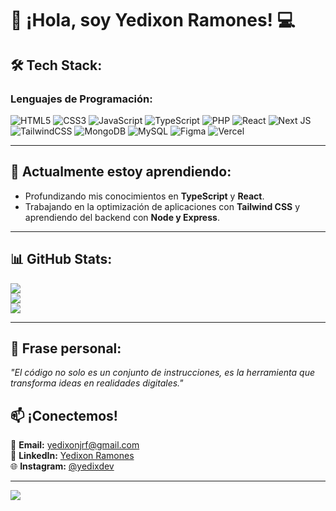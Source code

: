 # 👋 ¡Hola, soy Yedixon Ramones! 💻

## 🛠️ Tech Stack:
### **Lenguajes de Programación:**
![HTML5](https://img.shields.io/badge/html5-%23E34F26.svg?style=for-the-badge&logo=html5&logoColor=white) ![CSS3](https://img.shields.io/badge/css3-%231572B6.svg?style=for-the-badge&logo=css3&logoColor=white) ![JavaScript](https://img.shields.io/badge/javascript-%23323330.svg?style=for-the-badge&logo=javascript&logoColor=%23F7DF1E) ![TypeScript](https://img.shields.io/badge/typescript-%23007ACC.svg?style=for-the-badge&logo=typescript&logoColor=white) ![PHP](https://img.shields.io/badge/php-%23777BB4.svg?style=for-the-badge&logo=php&logoColor=white) ![React](https://img.shields.io/badge/react-%2320232a.svg?style=for-the-badge&logo=react&logoColor=%2361DAFB) ![Next JS](https://img.shields.io/badge/Next-black?style=for-the-badge&logo=next.js&logoColor=white) ![TailwindCSS](https://img.shields.io/badge/tailwindcss-%2338B2AC.svg?style=for-the-badge&logo=tailwind-css&logoColor=white) ![MongoDB](https://img.shields.io/badge/MongoDB-%234ea94b.svg?style=for-the-badge&logo=mongodb&logoColor=white) ![MySQL](https://img.shields.io/badge/mysql-%234479A1.svg?style=for-the-badge&logo=mysql&logoColor=white) ![Figma](https://img.shields.io/badge/figma-%23F24E1E.svg?style=for-the-badge&logo=figma&logoColor=white) ![Vercel](https://img.shields.io/badge/vercel-%23000000.svg?style=for-the-badge&logo=vercel&logoColor=white)

---

## 🌱 Actualmente estoy aprendiendo:
- Profundizando mis conocimientos en **TypeScript** y **React**.
- Trabajando en la optimización de aplicaciones con **Tailwind CSS** y aprendiendo del backend con **Node y Express**.

---

## 📊 GitHub Stats:
![](https://github-readme-stats.vercel.app/api?username=YedyxDev&theme=dark&hide_border=false&include_all_commits=false&count_private=false)<br/>
![](https://github-readme-streak-stats.herokuapp.com/?user=YedyxDev&theme=dark&hide_border=false)<br/>
![](https://github-readme-stats.vercel.app/api/top-langs/?username=YedyxDev&theme=dark&hide_border=false&include_all_commits=false&count_private=false&layout=compact)

---

## 🌟 Frase personal:
_"El código no solo es un conjunto de instrucciones, es la herramienta que transforma ideas en realidades digitales."_  

## 📫 ¡Conectemos!
📧 **Email:** [yedixonjrf@gmail.com](mailto:yedixonjrf@gmail.com)  
🔗 **LinkedIn:** [Yedixon Ramones](https://www.linkedin.com/in/yedixon-ramones-5297b1277/)  
🌐 **Instagram:** [@yedixdev](https://www.instagram.com/yedixdev/)

---

[![](https://visitcount.itsvg.in/api?id=YedyxDev&icon=0&color=0)](https://visitcount.itsvg.in)

<!-- Creado con amor y código 💻✨ -->
